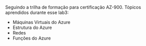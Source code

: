 Seguindo a trilha de formação para certificação AZ-900. Tópicos aprendidos durante esse lab3:

* Máquinas Virtuais do Azure
* Estrutura do Azure
* Redes
* Funções do Azure
